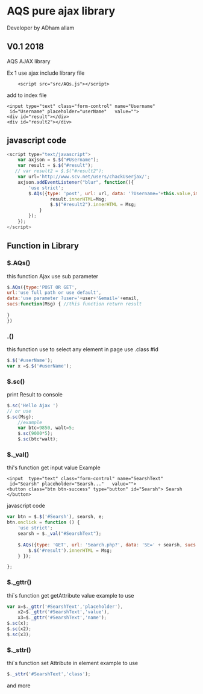# AQS pure ajax library
Developer by ADham allam
## V0.1 2018

AQS AJAX library

Ex 1 use ajax
include library file
```
    <script src="src/AQs.js"></script>

```
add to index file 

```haml
<input type="text" class="form-control" name="Username"
 id="Username" placeholder="userName"   value="">
<div id="result"></div>
<div id="result2"></div>
```
## javascript code 
```javascript
<script type="text/javascript">
    var axjson = $.$("#Username");
    var result = $.$("#result");
   // var result2 = $.$("#result2");
    var url='http://www.scv.net/users/chackUserjax/';
    axjson.addEventListener("blur", function(){
        'use strict';
        $.AQs({type: 'post', url: url, data: '?Username='+this.value,imsg:0, sucs: function (Msg) {
                result.innerHTML=Msg;
                $.$("#result2").innerHTML = Msg;
            }
        });
    });
</script>
```
## Function in Library 
### $.AQs()
this function Ajax use sub parameter 
```javascript
$.AQs({type:'POST OR GET',
url:'use full path or use default',
data:'use parameter ?user='+user+'&email='+email,
sucs:function(Msg) { //this function return result 
  
}
})
```
### $.$()
this function use to select any element in page 
use .class #id
```javascript
$.$('#userName');
var x =$.$('#userName');
```
### $.sc()
print Result to console
```javascript
$.sc('Hello Ajax ')
// or use 
$.sc(Msg);
    //example
    var btc=9850, walt=5;
    $.sc(9000*5);
    $.sc(btc*walt);
```
### $._val()
thi's function get input value 
Example
```haml
<input  type="text" class="form-control" name="SearshText"
 id="Searsh" placeholder="Searsh..."   value="">
<button class="btn btn-success" type="button" id="Searsh"> Searsh  </button>

```
javascript code 
```javascript
var btn = $.$('#Searsh'), searsh, e;
btn.onclick = function () {
    'use strict';
    searsh = $._val("#SearshText");
    
    $.AQs({type: 'GET', url: 'Search.php?', data: 'SE=' + searsh, sucs: function (Msg) {
        $.$('#result').innerHTML = Msg;
    } });

};
```
### $._gttr()
thi`s function get getAttribute value 
example to use 
```javascript
var x=$._gttr('#SearshText','placeholder'),
    x2=$._gttr('#SearshText','value'),
    x3=$._gttr('#SearshText','name');
$.sc(x);
$.sc(x2);
$.sc(x3);
```
### $._sttr()
thi`s function set Attribute in element 
example to use 
```javascript
$._sttr('#SearshText','class');
```
and more 